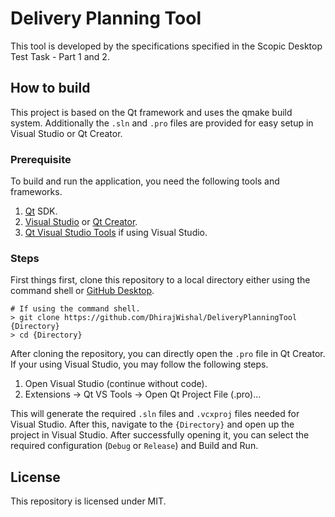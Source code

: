 # Delivery Planning Tool
This tool is developed by the specifications specified in the Scopic Desktop Test Task - Part 1 and 2.

## How to build
This project is based on the Qt framework and uses the qmake build system. Additionally the `.sln` and `.pro` files are provided for easy setup in Visual Studio or Qt Creator.

### Prerequisite
To build and run the application, you need the following tools and frameworks.
1. [Qt](https://www.qt.io/) SDK.
2. [Visual Studio](https://visualstudio.microsoft.com/) or [Qt Creator](https://www.qt.io/product/development-tools).
3. [Qt Visual Studio Tools](https://marketplace.visualstudio.com/items?itemName=TheQtCompany.QtVisualStudioTools2019) if using Visual Studio.

### Steps
First things first, clone this repository to a local directory either using the command shell or [GitHub Desktop](https://desktop.github.com/).
```shell
# If using the command shell.
> git clone https://github.com/DhirajWishal/DeliveryPlanningTool {Directory}
> cd {Directory}
```

After cloning the repository, you can directly open the `.pro` file in Qt Creator. If your using Visual Studio, you may follow the following steps.
1. Open Visual Studio (continue without code).
2. Extensions -> Qt VS Tools -> Open Qt Project File (.pro)...

This will generate the required `.sln` files and `.vcxproj` files needed for Visual Studio. After this, navigate to the `{Directory}` and open up the project in Visual Studio. After successfully opening it, you can select the required configuration (`Debug` or `Release`) and Build and Run.

## License
This repository is licensed under MIT.